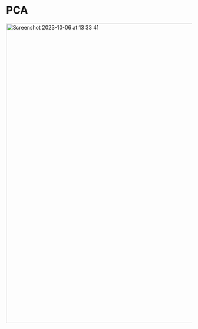 # PCA

<img width="811" alt="Screenshot 2023-10-06 at 13 33 41" src="https://github.com/OrangePomeranian/PCA/assets/67764136/dc0575e6-552c-48d4-acfb-0785b4f516a7">
